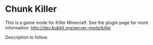 Chunk Killer
======

This is a game mode for Killer Minecraft. See the plugin page for more information: http://dev.bukkit.org/server-mods/killer 

Description to follow.
